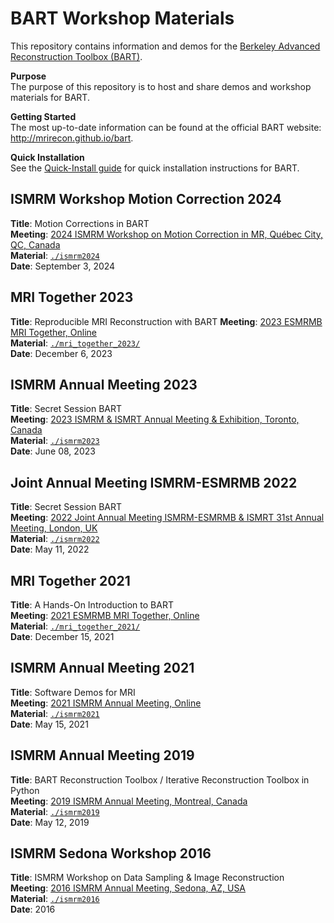 # BART Workshop Materials

This repository contains information and demos for the [Berkeley Advanced Reconstruction Toolbox (BART)](http://mrirecon.github.io/bart).


**Purpose**  
The purpose of this repository is to host and share demos and workshop materials for BART.

**Getting Started**  
The most up-to-date information can be found at the official BART website: http://mrirecon.github.io/bart.

**Quick Installation**  
See the [Quick-Install guide](doc/quick-install.md) for quick installation instructions for BART.

## ISMRM Workshop Motion Correction 2024
**Title**: Motion Corrections in BART  
**Meeting**: [2024 ISMRM Workshop on Motion Correction in MR, Québec City, QC, Canada](https://www.ismrm.org/workshops/2024/Motion/)   
**Material**: [`./ismrm2024`](./ismrm2024/)   
**Date**: September 3, 2024

## MRI Together 2023
**Title**: Reproducible MRI Reconstruction with BART
**Meeting**: [2023 ESMRMB MRI Together, Online](https://mritogether.github.io/23m)   
**Material**: [`./mri_together_2023/`](./mri_together_2023/)   
**Date**: December 6, 2023

## ISMRM Annual Meeting 2023
**Title**: Secret Session BART  
**Meeting**: [2023 ISMRM & ISMRT Annual Meeting & Exhibition, Toronto, Canada](https://www.ismrm.org/23m/)  
**Material**: [`./ismrm2023`](./ismrm2023/)  
**Date**: June 08, 2023

## Joint Annual Meeting ISMRM-ESMRMB 2022
**Title**: Secret Session BART  
**Meeting**: [2022 Joint Annual Meeting ISMRM-ESMRMB & ISMRT 31st Annual Meeting, London, UK](https://www.ismrm.org/22m/)  
**Material**: [`./ismrm2022`](./ismrm2022/)  
**Date**: May 11, 2022

## MRI Together 2021
**Title**: A Hands-On Introduction to BART   
**Meeting**: [2021 ESMRMB MRI Together, Online](https://mritogether.github.io/)   
**Material**: [`./mri_together_2021/`](./mri_together_2021/)   
**Date**: December 15, 2021

## ISMRM Annual Meeting 2021
**Title**: Software Demos for MRI   
**Meeting**: [2021 ISMRM Annual Meeting, Online](https://www.ismrm.org/21m/)   
**Material**: [`./ismrm2021`](./ismrm2021/)   
**Date**: May 15, 2021

## ISMRM Annual Meeting 2019
**Title**: BART Reconstruction Toolbox / Iterative Reconstruction Toolbox in Python   
**Meeting**: [2019 ISMRM Annual Meeting, Montreal, Canada](https://www.ismrm.org/19m/)   
**Material**: [`./ismrm2019`](./ismrm2019/)  
**Date**: May 12, 2019

## ISMRM Sedona Workshop 2016
**Title**: ISMRM Workshop on Data Sampling & Image Reconstruction   
**Meeting**: [2016 ISMRM Annual Meeting, Sedona, AZ, USA](http://www.ismrm.org/workshops/Data16/)   
**Material**: [`./ismrm2016`](./ismrm2016/)   
**Date**: 2016

